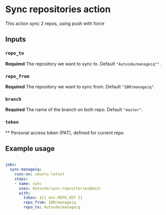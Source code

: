 # Sync repositories action
This action sync 2 repos, using push  with force
## Inputs

### `repo_to`

**Required** The repository we want to sync to. Default `"Autosde/manageiq""`.

### `repo_from`

**Required** The repository we want to sync from. Default `"IBM/manageiq"`.

### `branch`

**Required** The name of the branch on both repo. Default `"master"`.

### `token`

** Personal access token (PAT), defined for current repo
## Example usage

```yaml

jobs:
  sync-manageiq:
    runs-on: ubuntu-latest
    steps:
    - name: sync
      uses: Autosde/sync-repositories@main
      with:
        token: ${{ env.REPO_KEY }}
        repo_from: IBM/manageiq
        repo_to: Autosde/manageiq
```
